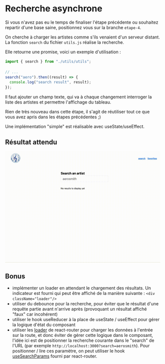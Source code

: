 # Recherche asynchrone

Si vous n'avez pas eu le temps de finaliser l'étape précédente ou souhaitez repartir d'une base saine, positionnez vous sur la branche `etape-4`.

On cherche à charger les artistes comme s'ils venaient d'un serveur distant.
La fonction `search` du fichier `utils.js` réalise la recherche.

Elle retourne une promise, voici un exemple d'utilisation :

```js
import { search } from "./utils/utils";

// ...
search("aero").then((result) => {
  console.log("search result", result);
});
```

Il faut ajouter un champ texte, qui va à chaque changement interroger la liste des artistes et permettre l'affichage du tableau.

Rien de très nouveau dans cette étape, il s'agit de réutiliser tout ce que vous avez apris dans les étapes précédentes ;)

Une implémentation "simple" est réalisable avec useState/useEffect.

## Résultat attendu

![resultat-etape-5](../assets/img/resultat-etape-5.gif)

## Bonus

- implémenter un loader en attendant le chargement des résultats. Un indicateur est fourni qui peut être affiché de la manière suivante : `<div className="loader"/>`
- utiliser du debounce pour la recherche, pour éviter que le résultat d'une requête partie avant n'arrive après (provoquant un résultat affiché "faux" car incohérent)
- utiliser le hook useReducer à la place de useState / useEffect pour gérer la logique d'état du composant
- utiliser les [loader](https://reactrouter.com/en/main/route/loader) de react-router pour charger les données à l'entrée sur la route, et donc éviter de gérer cette logique dans le composant, l'idée ici est de positionner la recherche courante dans le "search" de l'URL (par exemple `http://localhost:3000?search=aerosmith`). Pour positionner / lire ces paramètre, on peut utiliser le hook [useSearchParams](https://reactrouter.com/en/main/hooks/use-search-params) fourni par react-router.
